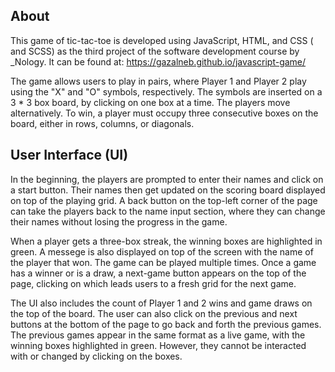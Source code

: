 ## About

This game of tic-tac-toe is developed using JavaScript, HTML, and CSS ( and SCSS) as the third project of the software development course by _Nology. It can be found at: https://gazalneb.github.io/javascript-game/

The game allows users to play in pairs, where Player 1 and Player 2 play using the "X" and "O" symbols, respectively. The symbols are inserted on a 3 * 3 box board, by clicking on one box at a time. The players move alternatively. To win, a player must occupy three consecutive boxes on the board, either in rows, columns, or diagonals. 


## User Interface (UI)

In the beginning, the players are prompted to enter their names and click on a start button. Their names then get updated on the scoring board displayed on top of the playing grid. A back button on the top-left corner of the page can take the players back to the name input section, where they can change their names without losing the progress in the game.

When a player gets a three-box streak, the winning boxes are highlighted in green. A messege is also displayed on top of the screen with the name of the player that won. The game can be played multiple times. Once a game has a winner or is a draw, a next-game button appears on the top of the page, clicking on which leads users to a fresh grid for the next game. 

The UI also includes the count of Player 1 and 2 wins and game draws on the top of the board. The user can also click on the previous and next buttons at the bottom of the page to go back and forth the previous games. The previous games appear in the same format as a live game, with the winning boxes highlighted in green. However, they cannot be interacted with or changed by clicking on the boxes.


